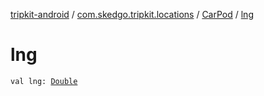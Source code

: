[tripkit-android](../../index.md) / [com.skedgo.tripkit.locations](../index.md) / [CarPod](index.md) / [lng](./lng.md)

# lng

`val lng: `[`Double`](https://kotlinlang.org/api/latest/jvm/stdlib/kotlin/-double/index.html)